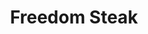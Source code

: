 ---
pid: PT107
title: Freedom Steak
location_transcription: South Philly
zipcode: '19144'
outside_phl: 
neighborhood: Germantown
age: '40'
age_range: 40-49
instagram: 
image_file_name: PT_107.jpg
proposal_transcription: Eagle swooping down + grabbing a cheesesteak from the Schuylkill
topic: Food,Philadelphia,Sports
topic_summary: 0, 0, 0
type: Other No Form
keywords_other: 
credit: 
image_labels: |-
  Schuylkill River
  Eagle represents 1. Freedom 2. Eagles Football
twitter: 
facebook: 
permalink: "/monuments/pt107/"
layout: item-page
---